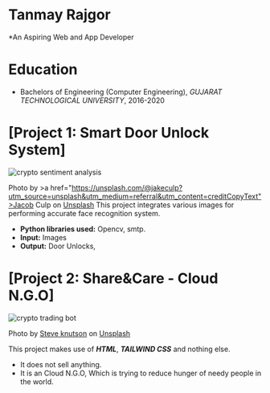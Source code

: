 # Tanmay Rajgor
*An Aspiring Web and App Developer 

# Education
* Bachelors of Engineering (Computer Engineering), *GUJARAT TECHNOLOGICAL UNIVERSITY*, 2016-2020

# [Project 1: Smart Door Unlock System]
![crypto sentiment analysis](andre-francois-mckenzie-iGYiBhdNTpE-unsplash.jpg)

Photo by >a href="https://unsplash.com/@jakeculp?utm_source=unsplash&utm_medium=referral&utm_content=creditCopyText">Jacob Culp</a> on <a
 href="https://unsplash.com/s/photos/doors?utm_source=unsplash&utm_medium=referral&utm_content=creditCopyText">Unsplash</a>
This project integrates various images for performing accurate face recognition system.
* **Python libraries used:** Opencv, smtp.
* **Input:** Images
* **Output:** Door Unlocks,

# [Project 2: Share&Care - Cloud N.G.O]
![crypto trading bot](austin-distel-EMPZ7yRZoGw-unsplash.jpg)

Photo by <a href="https://unsplash.com/@sknutson">Steve knutson</a> on <a href="https://unsplash.com/">Unsplash</a>

This project makes use of ***HTML***, ***TAILWIND CSS*** and nothing else. 
* It does not sell anything.
* It is an Cloud N.G.O, Which is trying to reduce hunger of needy people in the world. 


